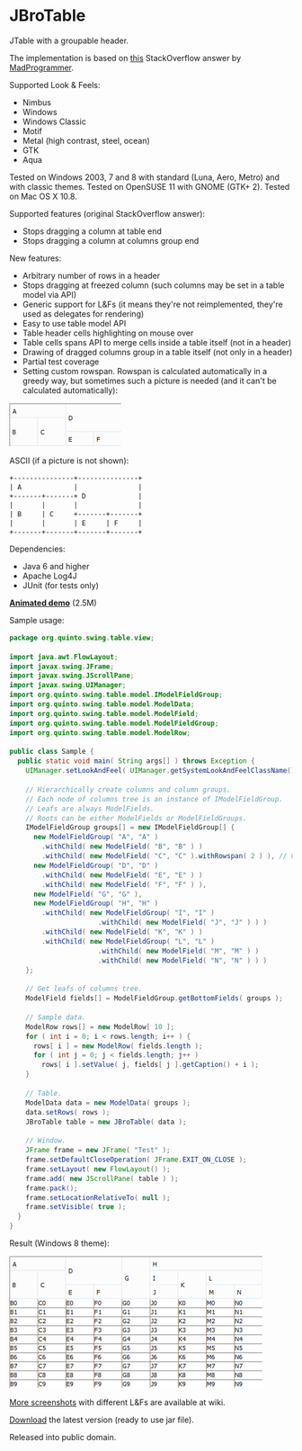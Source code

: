 # JBroTable
JTable with a groupable header.

The implementation is based on [this](http://stackoverflow.com/a/20208995/4540645) StackOverflow answer by [MadProgrammer](http://stackoverflow.com/users/992484/madprogrammer).

Supported Look & Feels:
- Nimbus
- Windows
- Windows Classic
- Motif
- Metal (high contrast, steel, ocean)
- GTK
- Aqua

Tested on Windows 2003, 7 and 8 with standard (Luna, Aero, Metro) and with classic themes. Tested on OpenSUSE 11 with GNOME (GTK+ 2). Tested on Mac OS X 10.8.

Supported features (original StackOverflow answer):
- Stops dragging a column at table end
- Stops dragging a column at columns group end

New features:
- Arbitrary number of rows in a header
- Stops dragging at freezed column (such columns may be set in a table model via API)
- Generic support for L&Fs (it means they're not reimplemented, they're used as delegates for rendering)
- Easy to use table model API
- Table header cells highlighting on mouse over
- Table cells spans API to merge cells inside a table itself (not in a header)
- Drawing of dragged columns group in a table itself (not only in a header)
- Partial test coverage
- Setting custom rowspan. Rowspan is calculated automatically in a greedy way, but sometimes such a picture is needed (and it can't be calculated automatically):

![Rowspan](/github/rowspan.png)

ASCII (if a picture is not shown):

```
+---------------+---------------+
| A             |               |
+-------+-------+ D             |
|       |       |               |
| B     | C     +-------+-------+
|       |       | E     | F     |
+-------+-------+-------+-------+
```

Dependencies:
- Java 6 and higher
- Apache Log4J
- JUnit (for tests only)

[__Animated demo__](/github/demo.gif) (2.5M)

Sample usage:

```java
package org.quinto.swing.table.view;

import java.awt.FlowLayout;
import javax.swing.JFrame;
import javax.swing.JScrollPane;
import javax.swing.UIManager;
import org.quinto.swing.table.model.IModelFieldGroup;
import org.quinto.swing.table.model.ModelData;
import org.quinto.swing.table.model.ModelField;
import org.quinto.swing.table.model.ModelFieldGroup;
import org.quinto.swing.table.model.ModelRow;

public class Sample {
  public static void main( String args[] ) throws Exception {
    UIManager.setLookAndFeel( UIManager.getSystemLookAndFeelClassName() );

    // Hierarchically create columns and column groups.
    // Each node of columns tree is an instance of IModelFieldGroup.
    // Leafs are always ModelFields.
    // Roots can be either ModelFields or ModelFieldGroups.
    IModelFieldGroup groups[] = new IModelFieldGroup[] {
      new ModelFieldGroup( "A", "A" )
        .withChild( new ModelField( "B", "B" ) )
        .withChild( new ModelField( "C", "C" ).withRowspan( 2 ) ), // Custom rowspan set.
      new ModelFieldGroup( "D", "D" )
        .withChild( new ModelField( "E", "E" ) )
        .withChild( new ModelField( "F", "F" ) ),
      new ModelField( "G", "G" ),
      new ModelFieldGroup( "H", "H" )
        .withChild( new ModelFieldGroup( "I", "I" )
                      .withChild( new ModelField( "J", "J" ) ) )
        .withChild( new ModelField( "K", "K" ) )
        .withChild( new ModelFieldGroup( "L", "L" )
                      .withChild( new ModelField( "M", "M" ) )
                      .withChild( new ModelField( "N", "N" ) ) )
    };

    // Get leafs of columns tree.
    ModelField fields[] = ModelFieldGroup.getBottomFields( groups );
    
    // Sample data.
    ModelRow rows[] = new ModelRow[ 10 ];
    for ( int i = 0; i < rows.length; i++ ) {
      rows[ i ] = new ModelRow( fields.length );
      for ( int j = 0; j < fields.length; j++ )
        rows[ i ].setValue( j, fields[ j ].getCaption() + i );
    }
    
    // Table.
    ModelData data = new ModelData( groups );
    data.setRows( rows );
    JBroTable table = new JBroTable( data );

    // Window.
    JFrame frame = new JFrame( "Test" );
    frame.setDefaultCloseOperation( JFrame.EXIT_ON_CLOSE );
    frame.setLayout( new FlowLayout() );
    frame.add( new JScrollPane( table ) );
    frame.pack();
    frame.setLocationRelativeTo( null );
    frame.setVisible( true );
  }
}
```

Result (Windows 8 theme):

![Result](/github/windows8.png)

[More screenshots](https://github.com/Qualtagh/JBroTable/wiki/Screenshots) with different L&Fs are available at wiki.

[Download](https://github.com/Qualtagh/JBroTable/releases/latest) the latest version (ready to use jar file).

Released into public domain.